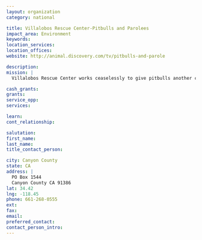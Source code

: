 ```yaml
---
layout: organization
category: national

title: Villalobos Rescue Center-Pitbulls and Parolees
impact_area: Environment
keywords: 
location_services: 
location_offices: 
website: http://animal.discovery.com/tv/pitbulls-and-parole

description: 
mission: |
  Villalobos Rescue Center works ceaselessly to give pitbulls another chance in life. Each and every dog taken in gets spayed or neutered and is given any medical treatment necessary. We work patiently to reacclimatize fearful dogs to the loving care of a human, so that they may eventually be adopted. In some cases, these dogs have never had a kind word or touch, and it is a slow process. After determining temperaments and compatibility factors, we begin that long search for the perfect home. On any given day, VRC cares for between 150 and 200 pit bulls here at our 10-acre facility. As you can imagine, the costs associated with running an operation of this magnitude are overwhelming. Our monthly operating expenses have now increased to $15,000, and our vet bills stay at an average of $5,000.

cash_grants: 
grants: 
service_opp: 
services: 

learn: 
cont_relationship: 

salutation: 
first_name: 
last_name: 
title_contact_person: 

city: Canyon County
state: CA
address: |
  PO Box 1544  
  Canyon County CA 91386
lat: 34.42
lng: -118.45
phone: 661-268-0555
ext: 
fax: 
email: 
preferred_contact: 
contact_person_intro: 
---
```

